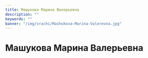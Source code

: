 ```yaml
---
title: Машукова Марина Валерьевна
description: ""
keywords: ""
banner: "/img/vrachi/Mashukova-Marina-Valerevna.jpg"
---
```


# Машукова Марина Валерьевна

